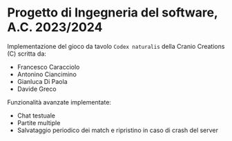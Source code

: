 # Progetto di Ingegneria del software, A.C. 2023/2024
Implementazione del gioco da tavolo `Codex naturalis` della Cranio Creations (C) scritta da:
- Francesco Caracciolo
- Antonino Ciancimino
- Gianluca Di Paola
- Davide Greco

Funzionalità avanzate implementate:
- Chat testuale
- Partite multiple
- Salvataggio periodico dei match e ripristino in caso di crash del server